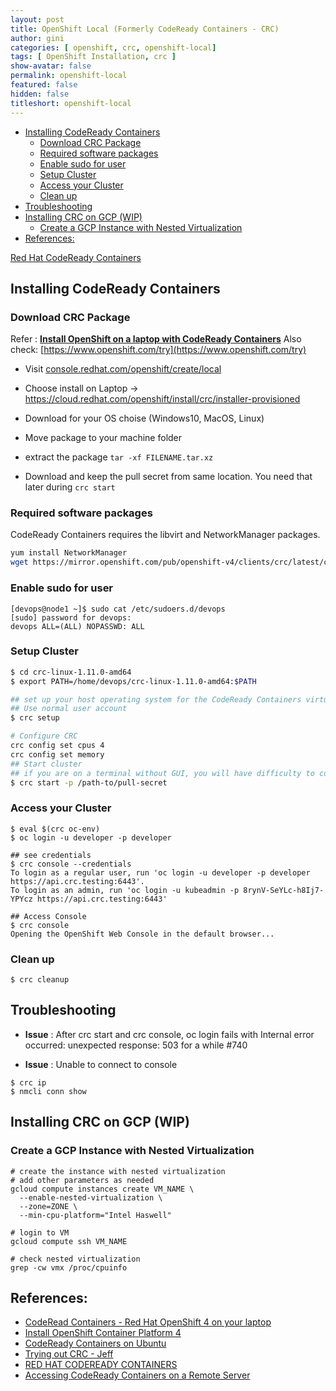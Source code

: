 ```yaml
---
layout: post
title: OpenShift Local (Formerly CodeReady Containers - CRC)
author: gini
categories: [ openshift, crc, openshift-local]
tags: [ OpenShift Installation, crc ]
show-avatar: false
permalink: openshift-local
featured: false
hidden: false
titleshort: openshift-local
---
```


- [Installing CodeReady Containers](#installing-codeready-containers)
  - [Download CRC Package](#download-crc-package)
  - [Required software packages](#required-software-packages)
  - [Enable sudo for user](#enable-sudo-for-user)
  - [Setup Cluster](#setup-cluster)
  - [Access your Cluster](#access-your-cluster)
  - [Clean up](#clean-up)
- [Troubleshooting](#troubleshooting)
- [Installing CRC on GCP (WIP)](#installing-crc-on-gcp-wip)
  - [Create a GCP Instance with Nested Virtualization](#create-a-gcp-instance-with-nested-virtualization)
- [References:](#references)

[Red Hat CodeReady Containers](https://developers.redhat.com/products/codeready-containers)


## Installing CodeReady Containers

### Download CRC Package

Refer : **[Install OpenShift on a laptop with CodeReady Containers](https://cloud.redhat.com/openshift/install/crc/installer-provisioned?intcmp=7013a000002CtetAAC)**
Also check: [https://www.openshift.com/try](https://www.openshift.com/try)

- Visit [console.redhat.com/openshift/create/local](https://console.redhat.com/openshift/create/local)
- Choose install on Laptop -> https://cloud.redhat.com/openshift/install/crc/installer-provisioned
- Download for your OS choise (Windows10, MacOS, Linux)
- Move package to your machine folder
- extract the package 
  `tar -xf FILENAME.tar.xz`

- Download and keep the pull secret from same location. You need that later during `crc start`

### Required software packages

CodeReady Containers requires the libvirt and NetworkManager packages. 

```bash
yum install NetworkManager
wget https://mirror.openshift.com/pub/openshift-v4/clients/crc/latest/crc-linux-amd64.tar.xz
```

### Enable sudo for user

```
[devops@node1 ~]$ sudo cat /etc/sudoers.d/devops
[sudo] password for devops:
devops ALL=(ALL) NOPASSWD: ALL
```

### Setup Cluster

```bash
$ cd crc-linux-1.11.0-amd64
$ export PATH=/home/devops/crc-linux-1.11.0-amd64:$PATH

## set up your host operating system for the CodeReady Containers virtual machine.
## Use normal user account
$ crc setup

# Configure CRC
crc config set cpus 4
crc config set memory 
## Start cluster
## if you are on a terminal without GUI, you will have difficulty to copy/paste pull secret content. in that you can mention the pull secret ful
$ crc start -p /path-to/pull-secret
```

### Access your Cluster
```
$ eval $(crc oc-env)
$ oc login -u developer -p developer

## see credentials
$ crc console --credentials
To login as a regular user, run 'oc login -u developer -p developer https://api.crc.testing:6443'.
To login as an admin, run 'oc login -u kubeadmin -p 8rynV-SeYLc-h8Ij7-YPYcz https://api.crc.testing:6443'

## Access Console
$ crc console
Opening the OpenShift Web Console in the default browser...
```

### Clean up

```shell
$ crc cleanup
```


## Troubleshooting

- **Issue** : After crc start and crc console, oc login fails with Internal error occurred: unexpected response: 503 for a while #740

- **Issue** : Unable to connect to console

```
$ crc ip
$ nmcli conn show
```

## Installing CRC on GCP (WIP)

### Create a GCP Instance with Nested Virtualization

```shell
# create the instance with nested virtualization
# add other parameters as needed
gcloud compute instances create VM_NAME \
  --enable-nested-virtualization \
  --zone=ZONE \
  --min-cpu-platform="Intel Haswell"
  
# login to VM
gcloud compute ssh VM_NAME

# check nested virtualization
grep -cw vmx /proc/cpuinfo
```


## References: 
- [CodeRead Containers - Red Hat OpenShift 4 on your laptop](https://developers.redhat.com/blog/2019/09/05/red-hat-openshift-4-on-your-laptop-introducing-red-hat-codeready-containers/)
- [Install OpenShift Container Platform 4](https://cloud.redhat.com/openshift/install/crc/installer-provisioned?intcmp=7013a000002CtetAAC)
- [CodeReady Containers on Ubuntu](https://labs.consol.de/devops/linux/2019/11/29/codeready-containers-on-ubuntu.html)
- [Trying out CRC - Jeff](https://www.jeffgeerling.com/blog/2019/trying-out-crc-code-ready-containers-run-openshift-4x-locally)
- [RED HAT CODEREADY CONTAINERS](https://access.redhat.com/documentation/en-us/red_hat_codeready_containers/1.13/html-single/getting_started_guide/index)
- [Accessing CodeReady Containers on a Remote Server](https://cloud.redhat.com/blog/accessing-codeready-containers-on-a-remote-server/)